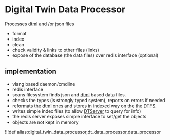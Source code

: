 # Digital Twin Data Processor

Processes [dtml](dtml) and /or json files

- format
- index
- clean
- check validity & links to other files (links)
- expose of the database (the data files) over redis interface (optional)

## implementation

- vlang based daemon/cmdline
- redis interface
- scans filesystem finds json and [dtml](dtml) based data files.
- checks the types (is strongly typed system), reports on errors if needed
- reformats the [dtml](dtml) ones and stores in indexed way on the the [DTFS](dtfs).
- writes simple index files (to allow [DTServer](dtserver) to query for info)
- the redis server exposes simple interface to set/get the objects
- objects are not kept in memory

!!!def alias:digital_twin_data_processor,dt_data_processor,data_processor